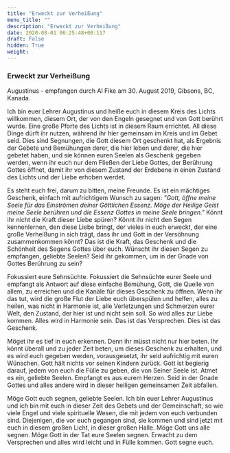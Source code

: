 ```yaml
---
title: "Erweckt zur Verheißung"
menu_title: ""
description: "Erweckt zur Verheißung"
date: 2020-08-01 06:25:48+00:117
draft: False
hidden: True
weight:
---
```

### Erweckt zur Verheißung

Augustinus - empfangen durch Al Fike am 30. August 2019, Gibsons, BC, Kanada.

Ich bin euer Lehrer Augustinus und heiße euch in diesem Kreis des Lichts willkommen, diesem Ort, der von den Engeln gesegnet und von Gott berührt wurde. Eine große Pforte des Lichts ist in diesem Raum errichtet. All diese Dinge dürft ihr nutzen, während ihr hier gemeinsam im Kreis und im Gebet seid. Dies sind Segnungen, die Gott diesem Ort geschenkt hat, als Ergebnis der Gebete und Bemühungen derer, die hier leben und derer, die hier gebetet haben, und sie können euren Seelen als Geschenk gegeben werden, wenn ihr euch nur dem Fließen der Liebe Gottes, der Berührung Gottes öffnet, damit ihr von diesem Zustand der Erdebene in einen Zustand des Lichts und der Liebe erhoben werdet.

Es steht euch frei, darum zu bitten, meine Freunde. Es ist ein mächtiges Geschenk, einfach mit aufrichtigem Wunsch zu sagen: *"Gott, öffne meine Seele für das Einströmen deiner Göttlichen Essenz. Möge der Heilige Geist meine Seele berühren und die Essenz Gottes in meine Seele bringen."* Könnt ihr nicht die Kraft dieser Liebe spüren? Könnt ihr nicht den Segen kennenlernen, den diese Liebe bringt, der vieles in euch erweckt, der eine große Verheißung in sich trägt, dass ihr und Gott in der Versöhnung zusammenkommen könnt? Das ist die Kraft, das Geschenk und die Schönheit des Segens Gottes über euch. Wünscht ihr diesen Segen zu empfangen, geliebte Seelen? Seid ihr gekommen, um in der Gnade von Gottes Berührung zu sein?

Fokussiert eure Sehnsüchte. Fokussiert die Sehnsüchte eurer Seele und empfangt als Antwort auf diese einfache Bemühung, Gott, die Quelle von allem, zu erreichen und die Kanäle für dieses Geschenk zu öffnen. Wenn ihr das tut, wird die große Flut der Liebe euch überspülen und helfen, alles zu heilen, was nicht in Harmonie ist, alle Verletzungen und Schmerzen eurer Welt, den Zustand, der hier ist und nicht sein soll. So wird alles zur Liebe kommen. Alles wird in Harmonie sein. Das ist das Versprechen. Dies ist das Geschenk.

Möget ihr es tief in euch erkennen. Denn ihr müsst nicht nur hier beten. Ihr könnt überall und zu jeder Zeit beten, um dieses Geschenk zu erhalten, und es wird euch gegeben werden, vorausgesetzt, ihr seid aufrichtig mit euren Wünschen. Gott hält nichts vor seinen Kindern zurück. Gott ist begierig darauf, jedem von euch die Fülle zu geben, die von Seiner Seele ist. Atmet es ein, geliebte Seelen. Empfangt es aus eurem Herzen. Seid in der Gnade Gottes und alles andere wird in dieser heiligen gemeinsamen Zeit abfallen.

Möge Gott euch segnen, geliebte Seelen. Ich bin euer Lehrer Augustinus und ich bin mit euch in dieser Zeit des Gebets und der Gemeinschaft, so wie viele Engel und viele spirituelle Wesen, die mit jedem von euch verbunden sind. Diejenigen, die vor euch gegangen sind, sie kommen und sind jetzt mit euch in diesem großen Licht, in dieser großen Halle. Möge Gott uns alle segnen. Möge Gott in der Tat eure Seelen segnen. Erwacht zu dem Versprechen und alles wird leicht und in Fülle kommen. Gott segne euch.
